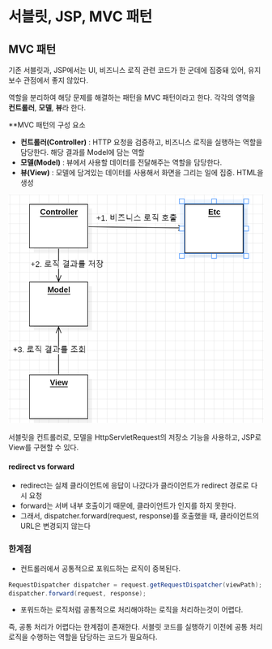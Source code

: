 서블릿, JSP, MVC 패턴 
==

## MVC 패턴
기존 서블릿과, JSP에서는 UI, 비즈니스 로직 관련 코드가 한 군데에 집중돼 있어, 유지 보수 관점에서 좋지 않았다.

역할을 분리하여 해당 문제를 해결하는 패턴을 MVC 패턴이라고 한다. 각각의 영역을 **컨트롤러**, **모델**, **뷰**라 한다.

**MVC 패턴의 구성 요소
- **컨트롤러(Controller)** : HTTP 요청을 검증하고, 비즈니스 로직을 실행하는 역할을 담당한다. 해당 결과를 Model에 담는 역할
- **모델(Model)** : 뷰에서 사용할 데이터를 전달해주는 역할을 담당한다.
- **뷰(View)** : 모델에 담겨있는 데이터를 사용해서 화면을 그리는 일에 집중. HTML을 생성

![img.png](img/mvc패턴흐름.png)

서블릿을 컨트롤러로, 모델을 HttpServletRequest의 저장소 기능을 사용하고, JSP로 View를 구현할 수 있다. 

#### redirect vs forward
- redirect는 실제 클라이언트에 응답이 나갔다가 클라이언트가 redirect 경로로 다시 요청
- forward는 서버 내부 호출이기 때문에, 클라이언트가 인지를 하지 못한다.
- 그래서, dispatcher.forward(request, response)를 호출했을 때, 클라이언트의 URL은 변경되지 않는다


### 한계점
- 컨트롤러에서 공통적으로 포워드하는 로직이 중복된다.
```java
RequestDispatcher dispatcher = request.getRequestDispatcher(viewPath);
dispatcher.forward(request, response);
```
- 포워드하는 로직처럼 공통적으로 처리해야하는 로직을 처리하는것이 어렵다.

즉, 공통 처리가 어렵다는 한계점이 존재한다. 
서블릿 코드를 실행하기 이전에 공통 처리 로직을 수행하는 역할을 담당하는 코드가 필요하다. 


